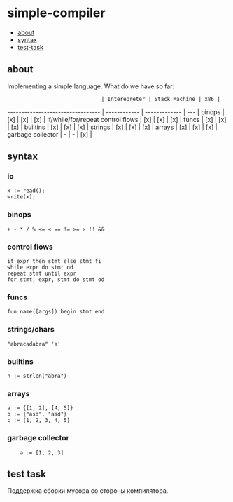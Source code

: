 # simple-compiler

- [about](#about)
- [syntax](#syntax)
- [test-task](#test-task)

## about

Implementing a simple language.
What do we have so far:

                                  | Interepreter | Stack Machine | x86 |
--------------------------------- | ------------ | ------------- | --- |
binops                            | [x]          | [x]           | [x] |
if/while/for/repeat control flows | [x]          | [x]           | [x] |
funcs                             | [x]          | [x]           | [x] |
builtins                          | [x]          | [x]           | [x] |
strings                           | [x]          | [x]           | [x] |
arrays                            | [x]          | [x]           | [x] |
garbage collector                 | -            | -             | [x] |

## syntax

### io

	x := read();
	write(x);

### binops

	+ - * / % <= < == != >= > !! &&

### control flows

	if expr then stmt else stmt fi
	while expr do stmt od
	repeat stmt until expr
	for stmt, expr, stmt do stmt od

### funcs

	fun name([args]) begin stmt end

### strings/chars

	"abracadabra" 'a'

### builtins

	n := strlen("abra")

### arrays

	a := {[1, 2], [4, 5]}
	b := {"asd", "asd"}
	c := [1, 2, 3, 4, 5]

### garbage collector

    	a := [1, 2, 3]

## test task

Поддержка сборки мусора со стороны компилятора.
